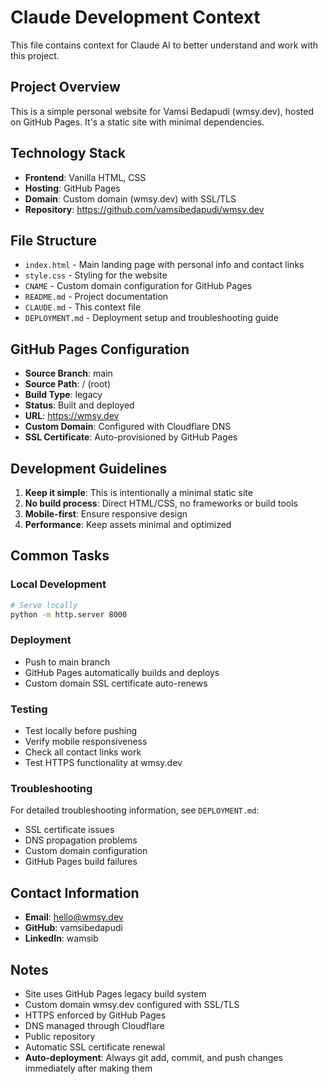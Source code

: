 # Claude Development Context

This file contains context for Claude AI to better understand and work with this project.

## Project Overview

This is a simple personal website for Vamsi Bedapudi (wmsy.dev), hosted on GitHub Pages. It's a static site with minimal dependencies.

## Technology Stack

- **Frontend**: Vanilla HTML, CSS
- **Hosting**: GitHub Pages
- **Domain**: Custom domain (wmsy.dev) with SSL/TLS
- **Repository**: https://github.com/vamsibedapudi/wmsy.dev

## File Structure

- `index.html` - Main landing page with personal info and contact links
- `style.css` - Styling for the website
- `CNAME` - Custom domain configuration for GitHub Pages
- `README.md` - Project documentation
- `CLAUDE.md` - This context file
- `DEPLOYMENT.md` - Deployment setup and troubleshooting guide

## GitHub Pages Configuration

- **Source Branch**: main
- **Source Path**: / (root)
- **Build Type**: legacy
- **Status**: Built and deployed
- **URL**: https://wmsy.dev
- **Custom Domain**: Configured with Cloudflare DNS
- **SSL Certificate**: Auto-provisioned by GitHub Pages

## Development Guidelines

1. **Keep it simple**: This is intentionally a minimal static site
2. **No build process**: Direct HTML/CSS, no frameworks or build tools
3. **Mobile-first**: Ensure responsive design
4. **Performance**: Keep assets minimal and optimized

## Common Tasks

### Local Development
```bash
# Serve locally
python -m http.server 8000
```

### Deployment
- Push to main branch
- GitHub Pages automatically builds and deploys
- Custom domain SSL certificate auto-renews

### Testing
- Test locally before pushing
- Verify mobile responsiveness
- Check all contact links work
- Test HTTPS functionality at wmsy.dev

### Troubleshooting
For detailed troubleshooting information, see `DEPLOYMENT.md`:
- SSL certificate issues
- DNS propagation problems
- Custom domain configuration
- GitHub Pages build failures

## Contact Information

- **Email**: hello@wmsy.dev
- **GitHub**: vamsibedapudi
- **LinkedIn**: wamsib

## Notes

- Site uses GitHub Pages legacy build system
- Custom domain wmsy.dev configured with SSL/TLS
- HTTPS enforced by GitHub Pages
- DNS managed through Cloudflare
- Public repository
- Automatic SSL certificate renewal
- **Auto-deployment**: Always git add, commit, and push changes immediately after making them